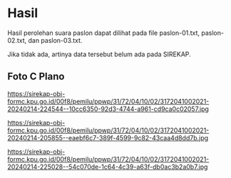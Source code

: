 # Hasil

Hasil perolehan suara paslon dapat dilihat pada file paslon-01.txt, paslon-02.txt, dan paslon-03.txt.

Jika tidak ada, artinya data tersebut belum ada pada SIREKAP.

## Foto C Plano

https://sirekap-obj-formc.kpu.go.id/00f8/pemilu/ppwp/31/72/04/10/02/3172041002021-20240214-224544--10cc6350-92d3-4744-a961-cd9ca0c02057.jpg

https://sirekap-obj-formc.kpu.go.id/00f8/pemilu/ppwp/31/72/04/10/02/3172041002021-20240214-205855--eaebf6c7-389f-4599-9c82-43caa4d8dd7b.jpg

https://sirekap-obj-formc.kpu.go.id/00f8/pemilu/ppwp/31/72/04/10/02/3172041002021-20240214-225028--54c070de-1c64-4c39-a63f-db0ac3b2a0b7.jpg
